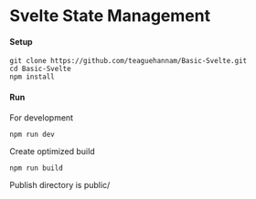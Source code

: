 # Svelte State Management

#### Setup
``` console
git clone https://github.com/teaguehannam/Basic-Svelte.git 
cd Basic-Svelte
npm install
```

#### Run
For development
``` console
npm run dev
```
Create optimized build
``` console
npm run build
```
Publish directory is public/
